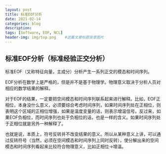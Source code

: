 ```yaml
---
layout: post
title: 标准EOF分析
date: 2021-02-14
categories: blog
description: 
tags: [Software, EOF, NCL]
header-img: img/top.png    #这篇文章标题背景图片
---
```


## 标准EOF分析（标准经验正交分析）

标准EOF（又称特征向量，主成分）分析产生一系列正交的模态和时间序列。

EOF分析在数学上是严格的，但是并不是基于物理学。物理意义取决于分析人员对相应的数学结果的解释。

对于EOF的结果，一定要把空间模态和时间序列联系起来进行解释。比如，EOF正相位，本身没什么意义，必须要综合考虑时间序列，如果时间序列处在正相位，则表明这个区域的正相位增强，如果是温度变量的话，则表示增温信号。反过来，如果EOF负相位，而时间序列也处于负相位的话，也是一样的含义。如果时间序列处于正相位就是另外一种解释了。

也就是说，本质上，符号反转并不改变结果的意义。所以从某种意义上讲，可以通过反转符号（当然，必须在空间模态和时间序列上同时反转），使分解出来的空间模态和时间序列看起来比较符合物理意义，比如正相位->增温。

